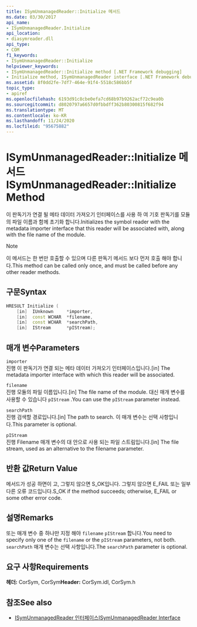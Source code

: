 ```yaml
---
title: ISymUnmanagedReader::Initialize 메서드
ms.date: 03/30/2017
api_name:
- ISymUnmanagedReader.Initialize
api_location:
- diasymreader.dll
api_type:
- COM
f1_keywords:
- ISymUnmanagedReader::Initialize
helpviewer_keywords:
- ISymUnmanagedReader::Initialize method [.NET Framework debugging]
- Initialize method, ISymUnmanagedReader interface [.NET Framework debugging]
ms.assetid: 8f0dd2fe-7df7-464e-91f4-5518c586bb5f
topic_type:
- apiref
ms.openlocfilehash: 6193d91c8cbe0efa7cd68b97b9262acf72c9ea0b
ms.sourcegitcommit: d8020797a6657d0fbbdff362b80300815f682f94
ms.translationtype: MT
ms.contentlocale: ko-KR
ms.lasthandoff: 11/24/2020
ms.locfileid: "95675882"
---
```

# <a name="isymunmanagedreaderinitialize-method"></a><span data-ttu-id="5f489-102">ISymUnmanagedReader::Initialize 메서드</span><span class="sxs-lookup"><span data-stu-id="5f489-102">ISymUnmanagedReader::Initialize Method</span></span>

<span data-ttu-id="5f489-103">이 판독기가 연결 될 메타 데이터 가져오기 인터페이스를 사용 하 여 기호 판독기를 모듈의 파일 이름과 함께 초기화 합니다.</span><span class="sxs-lookup"><span data-stu-id="5f489-103">Initializes the symbol reader with the metadata importer interface that this reader will be associated with, along with the file name of the module.</span></span>  
  
> [!NOTE]
> <span data-ttu-id="5f489-104">이 메서드는 한 번만 호출할 수 있으며 다른 판독기 메서드 보다 먼저 호출 해야 합니다.</span><span class="sxs-lookup"><span data-stu-id="5f489-104">This method can be called only once, and must be called before any other reader methods.</span></span>  
  
## <a name="syntax"></a><span data-ttu-id="5f489-105">구문</span><span class="sxs-lookup"><span data-stu-id="5f489-105">Syntax</span></span>  
  
```cpp  
HRESULT Initialize (  
    [in]  IUnknown     *importer,  
    [in]  const WCHAR  *filename,  
    [in]  const WCHAR  *searchPath,  
    [in]  IStream      *pIStream);  
```  
  
## <a name="parameters"></a><span data-ttu-id="5f489-106">매개 변수</span><span class="sxs-lookup"><span data-stu-id="5f489-106">Parameters</span></span>  

 `importer`  
 <span data-ttu-id="5f489-107">진행 이 판독기가 연결 되는 메타 데이터 가져오기 인터페이스입니다.</span><span class="sxs-lookup"><span data-stu-id="5f489-107">[in] The metadata importer interface with which this reader will be associated.</span></span>  
  
 `filename`  
 <span data-ttu-id="5f489-108">진행 모듈의 파일 이름입니다.</span><span class="sxs-lookup"><span data-stu-id="5f489-108">[in] The file name of the module.</span></span> <span data-ttu-id="5f489-109">대신 매개 변수를 사용할 수 있습니다 `pIStream` .</span><span class="sxs-lookup"><span data-stu-id="5f489-109">You can use the `pIStream` parameter instead.</span></span>  
  
 `searchPath`  
 <span data-ttu-id="5f489-110">진행 검색할 경로입니다.</span><span class="sxs-lookup"><span data-stu-id="5f489-110">[in] The path to search.</span></span> <span data-ttu-id="5f489-111">이 매개 변수는 선택 사항입니다.</span><span class="sxs-lookup"><span data-stu-id="5f489-111">This parameter is optional.</span></span>  
  
 `pIStream`  
 <span data-ttu-id="5f489-112">진행 Filename 매개 변수의 대 안으로 사용 되는 파일 스트림입니다.</span><span class="sxs-lookup"><span data-stu-id="5f489-112">[in] The file stream, used as an alternative to the filename parameter.</span></span>  
  
## <a name="return-value"></a><span data-ttu-id="5f489-113">반환 값</span><span class="sxs-lookup"><span data-stu-id="5f489-113">Return Value</span></span>  

 <span data-ttu-id="5f489-114">메서드가 성공 하면이 고, 그렇지 않으면 S_OK입니다. 그렇지 않으면 E_FAIL 또는 일부 다른 오류 코드입니다.</span><span class="sxs-lookup"><span data-stu-id="5f489-114">S_OK if the method succeeds; otherwise, E_FAIL or some other error code.</span></span>  
  
## <a name="remarks"></a><span data-ttu-id="5f489-115">설명</span><span class="sxs-lookup"><span data-stu-id="5f489-115">Remarks</span></span>  

 <span data-ttu-id="5f489-116">또는 매개 변수 중 하나만 지정 해야 `filename` `pIStream` 합니다.</span><span class="sxs-lookup"><span data-stu-id="5f489-116">You need to specify only one of the `filename` or the `pIStream` parameters, not both.</span></span> <span data-ttu-id="5f489-117">`searchPath` 매개 변수는 선택 사항입니다.</span><span class="sxs-lookup"><span data-stu-id="5f489-117">The `searchPath` parameter is optional.</span></span>  
  
## <a name="requirements"></a><span data-ttu-id="5f489-118">요구 사항</span><span class="sxs-lookup"><span data-stu-id="5f489-118">Requirements</span></span>  

 <span data-ttu-id="5f489-119">**헤더:** CorSym, CorSym</span><span class="sxs-lookup"><span data-stu-id="5f489-119">**Header:** CorSym.idl, CorSym.h</span></span>  
  
## <a name="see-also"></a><span data-ttu-id="5f489-120">참조</span><span class="sxs-lookup"><span data-stu-id="5f489-120">See also</span></span>

- [<span data-ttu-id="5f489-121">ISymUnmanagedReader 인터페이스</span><span class="sxs-lookup"><span data-stu-id="5f489-121">ISymUnmanagedReader Interface</span></span>](isymunmanagedreader-interface.md)
